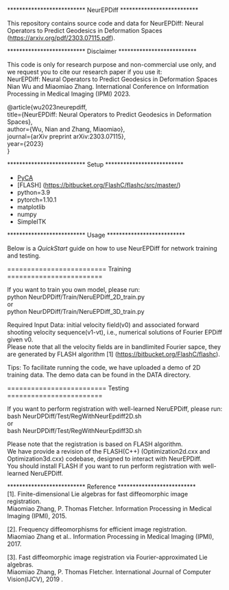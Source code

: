************************** NeurEPDiff ************************** 

This repository contains source code and data for NeurEPDiff: Neural Operators to Predict Geodesics in Deformation Spaces (https://arxiv.org/pdf/2303.07115.pdf).


************************** Disclaimer ************************** 

This code is only for research purpose and non-commercial use only, and we request you to cite our research paper if you use it:  
NeurEPDiff: Neural Operators to Predict Geodesics in Deformation Spaces  
Nian Wu and Miaomiao Zhang. International Conference on Information Processing in Medical Imaging (IPMI) 2023.

@article{wu2023neurepdiff,  
  title={NeurEPDiff: Neural Operators to Predict Geodesics in Deformation Spaces},  
  author={Wu, Nian and Zhang, Miaomiao},  
  journal={arXiv preprint arXiv:2303.07115},  
  year={2023}  
}  


************************** Setup ************************** 
* [PyCA](https://bitbucket.org/scicompanat/pyca) 
* [FLASH] (https://bitbucket.org/FlashC/flashc/src/master/)
* python=3.9
* pytorch=1.10.1
* matplotlib
* numpy
* SimpleITK


************************** Usage ************************** 

Below is a *QuickStart* guide on how to use NeurEPDiff for network training and testing.

========================= Training ========================

If you want to train you own model, please run:  
python NeurDPDiff/Train/NeruEPDiff_2D_train.py   
or  
python NeurDPDiff/Train/NeruEPDiff_3D_train.py   

Required Input Data: initial velocity field(v0) and associated forward shooting velocity sequence(v1-vt), i.e., numerical solutions of Fourier EPDiff given v0.  
Please note that all the velocity fields are in bandlimited Fourier sapce, they are generated by FLASH algorithm [1] (https://bitbucket.org/FlashC/flashc).  

Tips: To facilitate running the code, we have uploaded a demo of 2D training data. The demo data can be found in the DATA directory.

========================= Testing ========================

If you want to perform registration with well-learned NeruEPDiff, please run:  
bash NeurDPDiff/Test/RegWithNeurEpdiff2D.sh  
or  
bash NeurDPDiff/Test/RegWithNeurEpdiff3D.sh  

Please note that the registration is based on FLASH algorithm.   
We have provide a revision of the FLASH(C++) (Optimization2d.cxx and Optimization3d.cxx) codebase, designed to interact with NeurEPDiff.   
You should install FLASH if you want to run perform registration with well-learned NeruEPDiff.   



************************** Reference **************************                   
[1]. Finite-dimensional Lie algebras for fast diffeomorphic image registration.  
      Miaomiao Zhang, P. Thomas Fletcher. Information Processing in Medical Imaging (IPMI), 2015.
      
[2]. Frequency diffeomorphisms for efficient image registration.  
      Miaomiao Zhang et al.. Information Processing in Medical Imaging (IPMI), 2017.  
      
[3]. Fast diffeomorphic image registration via Fourier-approximated Lie algebras.  
      Miaomiao Zhang, P. Thomas Fletcher. International Journal of Computer Vision(IJCV), 2019 . 


